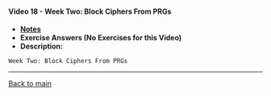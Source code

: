 #### Video 18 - Week Two: Block Ciphers From PRGs

- **[Notes](notes.md)**
- **Exercise Answers (No Exercises for this Video)**
- **Description:**

```
Week Two: Block Ciphers From PRGs
```

---
 
[Back to main](https://github.com/rot0xd/Coursera/blob/master/Cryptography/I/README.md)

